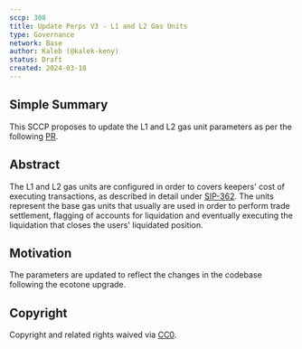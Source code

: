 ```yaml
---
sccp: 308
title: Update Perps V3 - L1 and L2 Gas Units
type: Governance
network: Base
author: Kaleb (@kalek-keny)
status: Draft
created: 2024-03-18
---
```


<!--You can leave these HTML comments in your merged SCCP and delete the visible duplicate text guides, they will not appear and may be helpful to refer to if you edit it again. This is the suggested template for new SCCPs. Note that an SCCP number will be assigned by an editor. When opening a pull request to submit your SCCP, please use an abbreviated title in the filename, `sccp-draft_title_abbrev.md`. The title should be 44 characters or less.-->

## Simple Summary

<!--"If you can't explain it simply, you don't understand it well enough." Provide a simplified and layman-accessible explanation of the SCCP.-->

This SCCP proposes to update the L1 and L2 gas unit parameters as per the following [PR](https://github.com/Synthetixio/synthetix-deployments/pull/157/files).

## Abstract

<!--A short (~200 word) description of the variable change proposed.-->

The L1 and L2 gas units are configured  in order to covers keepers' cost of executing transactions, as described in detail under [SIP-362](https://sips.synthetix.io/sips/sip-362/). The units represent the base gas units that usually are used in order to perform trade settlement, flagging of accounts for liquidation and eventually executing the liquidation that closes the users' liquidated position.  

## Motivation

<!--The motivation is critical for SCCPs that want to update variables within Synthetix. It should clearly explain why the existing variable is not incentive aligned. SCCP submissions without sufficient motivation may be rejected outright.-->

The parameters are updated to reflect the changes in the codebase following the ecotone upgrade.

## Copyright

Copyright and related rights waived via [CC0](https://creativecommons.org/publicdomain/zero/1.0/).

